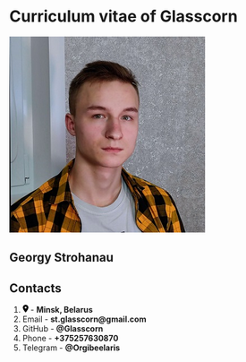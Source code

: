 # Curriculum vitae of Glasscorn
![Georgy Strohanau](me.jpg "It's Me")
## Georgy Strohanau
## Contacts
1. <img src="location-dot-solid.svg" width="10"> - __Minsk, Belarus__
2. Email - __st.glasscorn@gmail.com__
3. GitHub - __@Glasscorn__
4. Phone - __+375257630870__
5. Telegram - __@Orgibeelaris__
